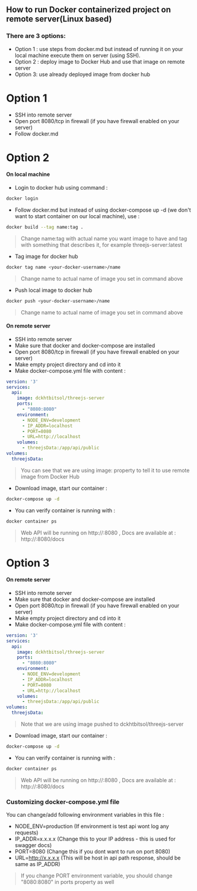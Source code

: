 ## How to run Docker containerized project on remote server(Linux based)
### There are 3 options:
* Option 1 : use steps from docker.md but instead of running it on your local machine execute them on server (using SSH).
* Option 2 : deploy image to Docker Hub and use that image on remote server
* Option 3: use already deployed image from docker hub

# Option 1
* SSH into remote server
* Open port 8080/tcp in firewall (if you have firewall enabled on your server)
* Follow docker.md 
# Option 2
#### On local machine
* Login to docker hub using command : 
```bash
docker login
```
* Follow docker.md but instead of using docker-compose up -d (we don't want to start container on our local machine), use :
```bash
docker build --tag name:tag .
```
> Change name:tag with actual name you want image to have and tag with something that describes it, for example threejs-server:latest
* Tag image for docker hub 
```bash
docker tag name <your-docker-username>/name
```
> Change name to actual name of image you set in command above
* Push local image to docker hub
```bash
docker push <your-docker-username>/name
```
> Change name to actual name of image you set in command above
#### On remote server
* SSH into remote server
* Make sure that docker and docker-compose are installed
* Open port 8080/tcp in firewall (if you have firewall enabled on your server)
* Make empty project directory and cd into it
* Make docker-compose.yml file with content :
```yaml
version: '3'
services:
  api:
    image: dckhtbitsol/threejs-server
    ports:
      - "8080:8080"
    environment:
      - NODE_ENV=development
      - IP_ADDR=localhost
      - PORT=8080
      - URL=http://localhost
    volumes:
      - threejsData:/app/api/public
volumes:
  threejsData:
```
> You can see that we are using image: property to tell it to use remote image from Docker Hub
* Download image, start our container :
```bash
docker-compose up -d 
```
* You can verify container is running with :
```bash
docker container ps
```
> Web API will be running on http://<your-ip-address>:8080 , Docs are available at : http://<your-ip-address>:8080/docs

# Option 3

#### On remote server
* SSH into remote server
* Make sure that docker and docker-compose are installed
* Open port 8080/tcp in firewall (if you have firewall enabled on your server)
* Make empty project directory and cd into it
* Make docker-compose.yml file with content :
```yaml
version: '3'
services:
  api:
    image: dckhtbitsol/threejs-server
    ports:
      - "8080:8080"
    environment:
      - NODE_ENV=development
      - IP_ADDR=localhost
      - PORT=8080
      - URL=http://localhost
    volumes:
      - threejsData:/app/api/public
volumes:
  threejsData:
```

> Note that we are using image pushed to dckhtbitsol/threejs-server
* Download image, start our container :
```bash
docker-compose up -d 
```
* You can verify container is running with :
```bash
docker container ps
```
> Web API will be running on http://<your-ip-address>:8080 , Docs are available at : http://<your-ip-address>:8080/docs

### Customizing docker-compose.yml file
You can change/add following environment variables in this file :
  * NODE_ENV=production (If environment is test api wont log any requests) 
  * IP_ADDR=x.x.x.x (Change this to your IP address - this is used for swagger docs)
  * PORT=8080 (Change this if you dont want to run on port 8080)
  * URL=http://x.x.x.x (This will be host in api path response, should be same as IP_ADDR)
> If you change PORT environment variable, you should change "8080:8080" in ports property as well